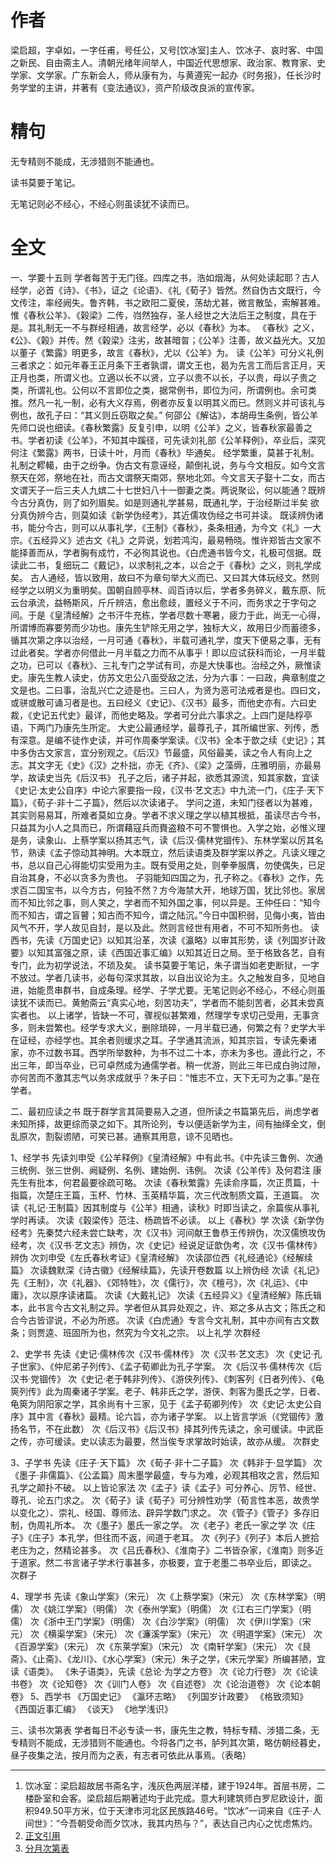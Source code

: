 # 作者
梁启超，字卓如，一字任甫，号任公，又号[饮冰室]主人、饮冰子、哀时客、中国之新民、自由斋主人。清朝光绪年间举人，中国近代思想家、政治家、教育家、史学家、文学家。广东新会人，师从康有为，与黄遵宪一起办《时务报》，任长沙时务学堂的主讲，并著有《变法通议》，资产阶级改良派的宣传家。

# 精句
无专精则不能成，无涉猎则不能通也。

读书莫要于笔记。

无笔记则必不经心，不经心则虽读犹不读而已。

# 全文
一、学要十五则 
学者每苦于无门径。四库之书，浩如烟海，从何处读起耶？古人经学，必首《诗》、《书》，证之《论语》、《礼《荀子》皆然。然自伪古文既行，今文传注，率经阙失。鲁齐韩，书之欧阳二夏侯，荡劫尤甚，微言散坠，索解甚难。惟《春秋公羊》、《榖梁》二传，岿然独存，圣人经世之大法后王之制度，具在于是。其礼制无一不与群经相通，故言经学，必以《春秋》为本。 
《春秋》之义，《公》、《榖》并传。然《榖梁》注劣，故甚暗曶；《公羊》注善，故义益光大。又加以董子《繁露》明更多，故言《春秋》，尤以《公羊》为。 
读《公羊》可分义礼例三者求之：如元年春王正月条下王者孰谓，谓文王也，曷为先言工而后言正月，天正月也类，所谓义也。立適以长不以贤，立子以贵不以长，子以贵，母以子贵之类，所谓礼也。公何以不言即位之类，据常例书，即位为问，所谓例也。余可类推。然凡一礼一制，必有大义存焉，例者亦反复以明其义而已。然则义并可该礼与例也，故孔子曰：“其义则丘窃取之矣。” 
何邵公《解诂》，本胡毋生条例，皆公羊先师口说也细读。《春秋繁露》反复引申，以明《公羊》之义，皆春秋家最善之书。学者初读《公羊》，不知其中蹊径，可先读刘礼部《公羊释例》，卒业后，深究何注《繁露》两书，日读十叶，月而《春秋》毕通矣。 
经学繁重，莫甚于礼制。礼制之轇轕，由于之纷争。伪古文有意诬经，颠倒礼说，务与今文相反。如今文言祭天在郊，祭地在社，而古文谓祭天南郊，祭地北郊。今文言天子娶十二女，而古文谓天子一后三夫人九嫔二十七世妇八十一御妻之类。两说聚讼，何以能通？既辨今古分真伪，则了如列眉矣。如是则通礼学甚易，既通礼学，于治经斯过半矣 
欲分真伪辨今古，则莫如读《新学伪经考》，其近儒攻伪经之书可并读。 
既读辨伪诸书，能分今古，则可以从事礼学，《王制》《春秋》，条条相通，为今文《礼》一大宗。《五经异义》述古文《礼》之异说，划若鸿沟，最易畅晓。惟许郑皆古文家不能择善而从，学者胸有成竹，不必徇其说也。《白虎通书皆今文，礼极可信据。既读此二书，复细玩二《戴记》，以求制礼之本，以合之于《春秋》之义，则礼学成矣。 
古人通经，皆以致用，故曰不为章句举大义而已、又曰其大体玩经文。然则经学之以明义为重明矣。国朝自顾亭林、阎百诗以后，学者多务碎义，戴东原、阮云台承流，益畅斯风，斤斤辨洁，愈出愈歧，置经义于不问，而务求之于字句之间。于是《皇清经解》之书汗牛充栋，学者尽数十寒暑，疲力于此，尚无一心得，所谓博而寡要劳而少功也。康先生铲除无用之学，独标大义，故用日少而蓄德多，循其次第之序以治经，一月可通《春秋》，半载可通礼学，度天下便易之事，无有过此者矣。学者亦何借此一月半载之力而不从事乎！即以应试获科而论，一月半载之功，已可以《春秋》、三礼专门之学试有司，亦是大快事也。治经之外，厥惟读史。康先生教人读史，仿苏文忠公八面受敌之法，分为六事：一曰政，典章制度之文是也。二曰事，治乱兴亡之迹是也。三曰人，为贤为恶可法戒者是也。四曰文，或骈或散可诵习者是也。五曰经义《史记》、《汉书》最多，而他史亦有。六曰史裁，《史记五代史》最详，而他史略及。学者可分此六事求之。上四门是陆桴亭语，下两门乃康先生所定。 
大史公最通经学，最尊孔子，其所编世家、列传，悉有深意。是编不徒作史读，并可作周秦学案读。《汉书》全本于歆之续《史记》；其中多伪古文家言，宜分别观之。《后汉》节最盛，风俗最美，读之令人有向上之志。其文字无《史》《汉》之朴拙，亦无《齐》、《梁》之藻缛，庄雅明丽，亦最易学，故读史当先《后汉书》 
孔子之后，诸子并起，欲悉其源流，知其家数，宜读《史记·太史公自序》中论六家要指一段，《汉书·艺文志》中九流一门，《庄子·天下篇》，《荀子·非十二子篇》，然后以次读诸子。 
学问之道，未知门径者以为甚难，其实则易易耳，所难者莫如立身。学者不求义理之学以植其根抵，虽读尽古今书，只益其为小人之具而已，所谓藉寇兵而賚盗粮不可不警惧也。入学之始，必惟义理是务，读象山、上蔡学案以扬其志气，读《后汉·儒林党锢传》、东林学案以厉其名节，熟读《孟子惊动其神明。大本既立，然后读语类及群学案以养之。凡读义理之书，总以自己心得能切实受用为主。既有受用之处，则拳拳服膺，勿使偶失，已足自治其身，不必以贪多为贵也。 
子羽能知四国之为，孔子称之。《春秋》之作，先求百二国宝书，以今方古，何独不然？方今海禁大开，地球万国，犹比邻也。家居而不知比邻之事，则人笑之，学者而不知外国之事，何以异是。王仲任曰：“知今而不知古，谓之盲瞽；知古而不知今，谓之陆沉。”今日中国积弱，见侮小夷，皆由风气不开，学人故见自封，是以及此。然则言经世有用者，不可不知所务也。 
读西书，先读《万国史记》以知其沿革，次读《瀛略》以审其形势，读《列国岁计政要》以知其富强之原，读《西国近事汇编》以知其近日之局。至于格致各艺，自有专门，此为初学说法，不琐及矣。 
读书莫要于笔记，朱子谓当如老吏断狱，一字不放过。学者几读书，必每句深求其故，以自出议论为主。久之触发自多，见地自进，始能贯串群书，自成条理。经学、子学尤要。无笔记则必不经心，不经心则虽读犹不读而已。黄勉斋云“真实心地，刻苦功夫”，学者而不能刻苦者，必其未尝真实者也。 
以上诸学，皆缺一不可，骤视似甚繁难，然理学专求切己受用，无事贪多，则未尝繁也。经学专求大义，删除琐碎，一月半载已通，何繁之有？史学大半在证经，亦经学也。其余者则缓求之耳。子学通其流派，知其宗旨，专读先秦诸家，亦不过数书耳。西学所举数种，为书不过二十本，亦未为多也。遵此行之，不出三年，即当卒业，已可卓然成为通儒学者。稍一优游，则此三年已成白驹过隙，亦何苦而不激其志气以务求成就乎？朱子曰：“惟志不立，天下无可为之事。”是在学者。 

二、最初应读之书 
既于群学言其简要易入之道，但所读之书篇第先后，尚虑学者未知所择，故更综而录之如下。其所论列，专以便适新学为主，间有抽绎全文，倒乱原次，割裂谫陋，可笑已甚。通察其用意，谅不见晒也。 

1、经学书 
先读刘申受《公羊释例》《皇清经解》中有此书。《中先读三鲁例、次通三统例、张三世例、阙疑例、名例、建始例、讳例。 
次读《公羊传》及何君注 康先生有批本，何君最要徐疏可略。 
次读《春秋繁露》先读俞序篇，次正贯篇，十指篇，次楚庄王篇，玉杯、竹林、玉英精华篇，次三代改制质文篇，王道篇。 
次读《礼记·王制篇》因其制度与《公羊》相通，读秋》时即当读之，余篇俟从事礼学时再读。 
次读《榖梁传》范注、杨疏皆不必读。 
以上《春秋》学 
次读《新学伪经考》先秦焚六经未尝亡缺考，次《汉书》河间献王鲁恭王传辨伪，次汉儒愤攻伪经考，次《汉书·艺文志》辨伪，次《史记》经说足证歆伪考，次《汉书·儒林传》辨伪 
次刘申受《左氏春秋考证》《皇清经解》 
次读邵位西《礼经通论》《经解续篇》 
次读魏默深《诗古徽》《经解续篇》，先读开卷数篇 
以上辨伪经 
次读《礼记》先《王制》，次《礼器》、《郊特牲》，次《儒行》，次《檀弓》，次《礼运》、《中庸》，次以原序读诸篇。 
次读《大戴礼记》 
次读《五经异义》《皇清经解》陈氏辑本，此书言今古文礼制之异。学者但从其异处观之，许、郑之多从古文；陈氏之和合今古皆谬说，不必为所惑。 
次读《白虎通》专言今文礼制，其中亦间有古文数条；则贾逵、班固所为也，然究为今文礼之宗。
以上礼学 
次群经 

2、史学书 
先读《史记·儒林传次《汉书·儒林传》 
次《汉书·艺文志》 
次《史记·孔子世家》、《仲尼弟子列传》、《孟子荀卿此为孔子学案。 
次《后汉书·儒林传次《后汉书·党锢传》 
次《史记·老于韩非列传》、《游侠列传》、《刺客列《日者列传》、《龟筴列传》此为周秦诸子学案。老子、韩非氏之学，游侠、刺客为墨氏之学，日者、龟筴为阴阳家之学，其余尚有十三家，见于《孟子荀卿列传》 
次《史记·太史公自序》其中言《春秋》最精。论六旨，亦为诸子学案。 
以上皆言学派（《党锢传》激扬名节，不在此数） 
次《后汉书》《后汉书》择其列传先读之，余可缓读。中武臣之传，亦可缓读。史以读志为最要，然当俟专求掌故时始读，故亦从缓。 
次群史 

3、子学书 
先读《庄子·天下篇》 
次《荀子·非十二子篇》 
次《韩非于·显学篇》 
次《墨子·非儒篇》、《公孟篇》周末墨学最盛，专与为难，必观其相攻之言，然后知孔学之颠扑不破。 
以上皆论家法 
次《孟子》读《孟子》可分养心、厉节、经世、尊孔、论五门求之。 
次《荀子》读《荀子》可分辨性劝学（荀言性本恶，故贵学以变化之）、崇礼、经国、尊师法、辟异学数门求之。 
次《管子》《管子》多存旧制，伪周礼所本。 
次《墨子》墨氏一家之学。 
次《老子》老氏一家之学 
次《庄子》《庄子》本孔学，但往而不返，间道于老耳。 
次《列子》《列子》本后人摭拾老庄为之，然精论甚多。 
次《吕氏春秋》、《淮南子》二书皆杂家，《淮南》则多近于道家。然二书言诸子学术行事甚多，亦极要，宜于老墨二书卒业后，即读之。 
次群子 

4、理学书 
先读《象山学案》（宋元） 
次《上蔡学案》（宋元） 
次《东林学案》（明儒） 
次《姚江学案》（明儒） 
次《泰州学案》（明儒） 
次《江右三门学案》（明儒） 
次《浙中王门学案》（明儒） 
次《白沙学案》（明儒） 
次《伊川学案》（宋元） 
次《横渠学案》（宋元） 
次《濂溪学案》（宋元） 
次《明道学案》（宋元） 
次《百源学案》（宋元） 
次《东莱学案》（宋元） 
次《南轩学案》（宋元） 
次《艮斋》、《止斋》、《龙川》、《水心学案》（宋元）朱子之学，《宋元学案》所编甚陋，宜读《语类》。 
《朱子语类》，先读《总论·为学之方卷》 
次《论力行卷》 
次《论读书卷》 
次《论知卷》 
次《训门人卷》 
次《自述卷》 
次《论治道卷》 
次《论本朝卷》 
5、西学书 
《万国史记》 
《瀛环志略》 
《列国岁计政要》 
《格致须知》 
《西国近事汇编》 
《谈天》 
《地学浅识》 

三、读书次第表 
学者每日不必专读一书，康先生之教，特标专精、涉猎二条，无专精则不能成，无涉猎则不能通也。今将各门之书，胪列其次第，略仿朝经暮史，昼子夜集之法，按月而为之表，有志者可依此从事焉。（表略）

---

1. 饮冰室：梁启超故居书斋名字，浅灰色两层洋楼，建于1924年。首层书房，二楼卧室和会客。梁启超后期著述均于此完成。意大利建筑师白罗尼欧设计，面积949.50平方米，位于天津市河北区民族路46号。“饮冰”一词来自《庄子·人间世》：“今吾朝受命而夕饮冰，我其内热与？”，表达自己内心之忧虑焦灼。
2. [正文引用](https://www.douban.com/group/topic/47034338/)
3. [分月次第表](http://www.360doc.com/content/17/0308/13/36537927_634979080.shtml)